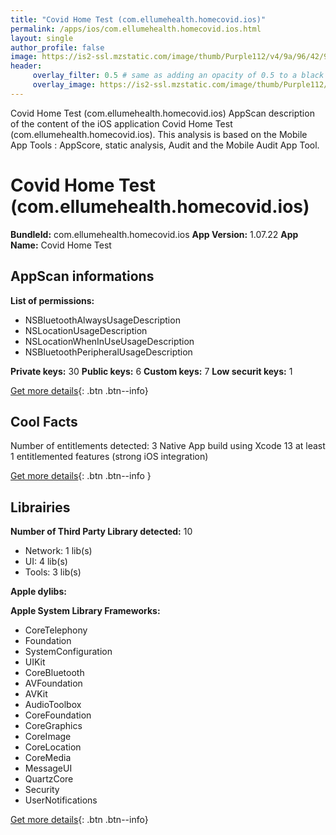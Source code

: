 ```yaml
---
title: "Covid Home Test (com.ellumehealth.homecovid.ios)"
permalink: /apps/ios/com.ellumehealth.homecovid.ios.html
layout: single
author_profile: false
image: https://is2-ssl.mzstatic.com/image/thumb/Purple112/v4/9a/96/42/9a964217-15e2-1ce2-e6a0-f2683c4ffa44/AppIcon-0-0-1x_U007emarketing-0-0-0-5-0-0-sRGB-0-0-0-GLES2_U002c0-512MB-85-220-0-0.png/512x512bb.jpg
header: 
     overlay_filter: 0.5 # same as adding an opacity of 0.5 to a black background
     overlay_image: https://is2-ssl.mzstatic.com/image/thumb/Purple112/v4/9a/96/42/9a964217-15e2-1ce2-e6a0-f2683c4ffa44/AppIcon-0-0-1x_U007emarketing-0-0-0-5-0-0-sRGB-0-0-0-GLES2_U002c0-512MB-85-220-0-0.png/512x512bb.jpg
---
```

Covid Home Test (com.ellumehealth.homecovid.ios) AppScan description of the content of the iOS application Covid Home Test (com.ellumehealth.homecovid.ios). This analysis is based on the Mobile App Tools : AppScore, static analysis, Audit and the Mobile Audit App Tool.

# Covid Home Test (com.ellumehealth.homecovid.ios)

**BundleId:** com.ellumehealth.homecovid.ios
**App Version:** 1.07.22
**App Name:** Covid Home Test


## AppScan informations 

**List of permissions:** 
- NSBluetoothAlwaysUsageDescription
- NSLocationUsageDescription
- NSLocationWhenInUseUsageDescription
- NSBluetoothPeripheralUsageDescription
  
  
**Private keys:** 30
**Public keys:** 6
**Custom keys:** 7
**Low securit keys:** 1
  
[Get more details](/pricing.html){: .btn .btn--info}

## Cool Facts

Number of entitlements detected: 3
Native App
build using Xcode 13
at least 1 entitlemented features (strong iOS integration)
  
[Get more details](/pricing.html){: .btn .btn--info }

## Librairies 
**Number of Third Party Library detected:** 10
- Network: 1 lib(s)
- UI: 4 lib(s)
- Tools: 3 lib(s)


**Apple dylibs:**


**Apple System Library Frameworks:**
- CoreTelephony
- Foundation
- SystemConfiguration
- UIKit
- CoreBluetooth
- AVFoundation
- AVKit
- AudioToolbox
- CoreFoundation
- CoreGraphics
- CoreImage
- CoreLocation
- CoreMedia
- MessageUI
- QuartzCore
- Security
- UserNotifications


  
[Get more details](/pricing.html){: .btn .btn--info}

